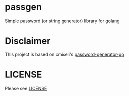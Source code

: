 # passgen

Simple password (or string generator) library for golang

# Disclaimer

This project is based on cmiceli's [password-generator-go](https://github.com/cmiceli/password-generator-go)

# LICENSE

Please see [LICENSE](https://github.com/JonathanSudibya/passgen/blob/master/LICENSE)
